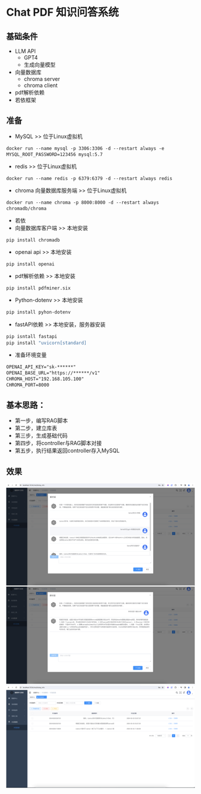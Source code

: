 # Chat PDF 知识问答系统

## 基础条件

- LLM API
  - GPT4
  - 生成向量模型
- 向量数据库
  - chroma server
  - chroma client
- pdf解析依赖
- 若依框架

## 准备

- MySQL >> 位于Linux虚拟机

```
docker run --name mysql -p 3306:3306 -d --restart always -e MYSQL_ROOT_PASSWORD=123456 mysql:5.7
```

- redis >> 位于Linux虚拟机

```
docker run --name redis -p 6379:6379 -d --restart always redis
```

- chroma 向量数据库服务端 >> 位于Linux虚拟机

```
docker run --name chroma -p 8000:8000 -d --restart always chromadb/chroma
```

- 若依
- 向量数据库客户端 >> 本地安装

```
pip install chromadb
```

- openai api >> 本地安装

```
pip install openai
```

- pdf解析依赖 >> 本地安装

```
pip install pdfminer.six
```

- Python-dotenv >> 本地安装

```sh
pip install pyhon-dotenv
```

- fastAPI依赖 >> 本地安装，服务器安装

```sh
pip isntall fastapi
pip install "uvicorn[standard]
```

- 准备环境变量

```
OPENAI_API_KEY="sk-******"
OPENAI_BASE_URL="https://******/v1"
CHROMA_HOST="192.168.105.100"
CHROMA_PORT=8000 
```



## 基本思路：

- 第一步，编写RAG脚本
- 第二步，建立库表
- 第三步，生成基础代码
- 第四步，将controller与RAG脚本对接
- 第五步，执行结果返回controller存入MySQL

## 效果

<img src='./img/chat1.png'>

<img src='./img/chat2.png'>

<img src='./img/chat3.png'>
